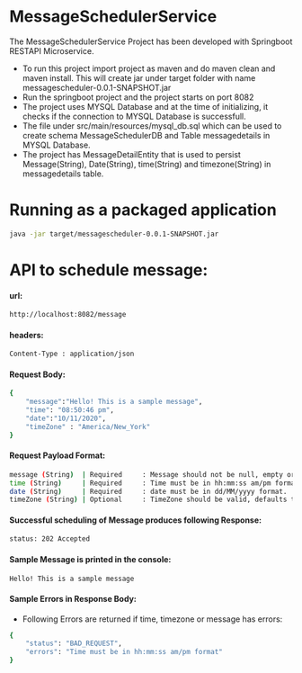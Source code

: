 # MessageSchedulerService
The MessageSchedulerService Project has been developed with Springboot RESTAPI Microservice.
  - To run this project  import project as maven and do maven clean and maven install. This will create jar under target folder with name messagescheduler-0.0.1-SNAPSHOT.jar
  - Run the springboot project and the project starts on port 8082
  - The project uses MYSQL Database and at the time of initializing, it checks if the connection to MYSQL Database is   successfull. 
  - The file under src/main/resources/mysql_db.sql which can be used to create schema MessageSchedulerDB and Table messagedetails in MYSQL Database.
  - The project has MessageDetailEntity that is used to persist Message(String), Date(String), time(String) and timezone(String) in messagedetails table.
 
# Running as a packaged application
```sh
java -jar target/messagescheduler-0.0.1-SNAPSHOT.jar
```
# API to schedule message:
#### url: 
```sh
http://localhost:8082/message
```
#### headers:
```sh
Content-Type : application/json
```
#### Request Body:
```sh
{   
    "message":"Hello! This is a sample message",
    "time": "08:50:46 pm",
    "date":"10/11/2020",
    "timeZone" : "America/New_York"
}
```

#### Request Payload Format:

```sh
message (String)  | Required     : Message should not be null, empty or blank. 
time (String)     | Required     : Time must be in hh:mm:ss am/pm format.
date (String)     | Required     : date must be in dd/MM/yyyy format.
timeZone (String) | Optional     : TimeZone should be valid, defaults to server/jvm timezone.
```
#### Successful scheduling of Message produces following Response:
```sh
status: 202 Accepted
```
#### Sample Message is printed in the console:
```sh
Hello! This is a sample message
```
#### Sample Errors in Response Body:
  - Following Errors are returned if time, timezone or message has errors:
```sh
{
    "status": "BAD_REQUEST",
    "errors": "Time must be in hh:mm:ss am/pm format"
}
```
